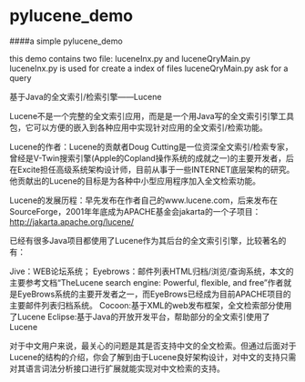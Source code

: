 pylucene_demo
=============

####a simple pylucene_demo 

this demo contains two file: luceneInx.py and luceneQryMain.py
luceneInx.py is used for create a index of files
luceneQryMain.py ask for a query

基于Java的全文索引/检索引擎——Lucene

Lucene不是一个完整的全文索引应用，而是是一个用Java写的全文索引引擎工具包，它可以方便的嵌入到各种应用中实现针对应用的全文索引/检索功能。

Lucene的作者：Lucene的贡献者Doug Cutting是一位资深全文索引/检索专家，曾经是V-Twin搜索引擎(Apple的Copland操作系统的成就之一)的主要开发者，后在Excite担任高级系统架构设计师，目前从事于一些INTERNET底层架构的研究。他贡献出的Lucene的目标是为各种中小型应用程序加入全文检索功能。

Lucene的发展历程：早先发布在作者自己的www.lucene.com，后来发布在SourceForge，2001年年底成为APACHE基金会jakarta的一个子项目：http://jakarta.apache.org/lucene/

已经有很多Java项目都使用了Lucene作为其后台的全文索引引擎，比较著名的有：

Jive：WEB论坛系统；
Eyebrows：邮件列表HTML归档/浏览/查询系统，本文的主要参考文档“TheLucene search engine: Powerful, flexible, and free”作者就是EyeBrows系统的主要开发者之一，而EyeBrows已经成为目前APACHE项目的主要邮件列表归档系统。
Cocoon:基于XML的web发布框架，全文检索部分使用了Lucene
Eclipse:基于Java的开放开发平台，帮助部分的全文索引使用了Lucene

对于中文用户来说，最关心的问题是其是否支持中文的全文检索。但通过后面对于Lucene的结构的介绍，你会了解到由于Lucene良好架构设计，对中文的支持只需对其语言词法分析接口进行扩展就能实现对中文检索的支持。

